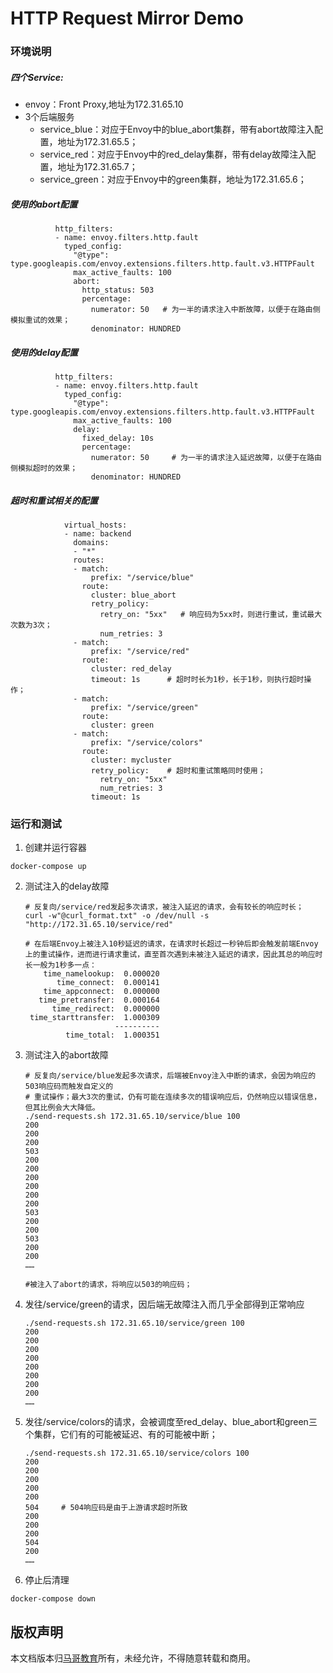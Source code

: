 # HTTP Request Mirror Demo

### 环境说明
##### 四个Service:

- envoy：Front Proxy,地址为172.31.65.10
- 3个后端服务
  - service_blue：对应于Envoy中的blue_abort集群，带有abort故障注入配置，地址为172.31.65.5；
  - service_red：对应于Envoy中的red_delay集群，带有delay故障注入配置，地址为172.31.65.7；
  - service_green：对应于Envoy中的green集群，地址为172.31.65.6；

##### 使用的abort配置

```
          http_filters:
          - name: envoy.filters.http.fault
            typed_config:
              "@type": type.googleapis.com/envoy.extensions.filters.http.fault.v3.HTTPFault
              max_active_faults: 100
              abort:
                http_status: 503
                percentage:
                  numerator: 50   # 为一半的请求注入中断故障，以便于在路由侧模拟重试的效果；
                  denominator: HUNDRED
```

##### 使用的delay配置

```
          http_filters:
          - name: envoy.filters.http.fault
            typed_config:
              "@type": type.googleapis.com/envoy.extensions.filters.http.fault.v3.HTTPFault
              max_active_faults: 100
              delay:
                fixed_delay: 10s
                percentage:
                  numerator: 50     # 为一半的请求注入延迟故障，以便于在路由侧模拟超时的效果；
                  denominator: HUNDRED
```

##### 超时和重试相关的配置

```
            virtual_hosts:
            - name: backend
              domains:
              - "*"
              routes:
              - match:
                  prefix: "/service/blue"
                route:
                  cluster: blue_abort
                  retry_policy:
                    retry_on: "5xx"   # 响应码为5xx时，则进行重试，重试最大次数为3次；
                    num_retries: 3
              - match:
                  prefix: "/service/red"
                route:
                  cluster: red_delay
                  timeout: 1s      # 超时时长为1秒，长于1秒，则执行超时操作；
              - match:
                  prefix: "/service/green"
                route:
                  cluster: green
              - match:
                  prefix: "/service/colors"
                route:
                  cluster: mycluster
                  retry_policy:    # 超时和重试策略同时使用； 
                    retry_on: "5xx"
                    num_retries: 3
                  timeout: 1s
```



### 运行和测试

1. 创建并运行容器
```
docker-compose up
```

2. 测试注入的delay故障

   ```
   # 反复向/service/red发起多次请求，被注入延迟的请求，会有较长的响应时长；
   curl -w"@curl_format.txt" -o /dev/null -s "http://172.31.65.10/service/red"
   
   # 在后端Envoy上被注入10秒延迟的请求，在请求时长超过一秒钟后即会触发前端Envoy上的重试操作，进而进行请求重试，直至首次遇到未被注入延迟的请求，因此其总的响应时长一般为1秒多一点：
       time_namelookup:  0.000020
          time_connect:  0.000141
       time_appconnect:  0.000000
      time_pretransfer:  0.000164
         time_redirect:  0.000000
    time_starttransfer:  1.000309
                       ----------
            time_total:  1.000351
   ```
   
3. 测试注入的abort故障

   ```
   # 反复向/service/blue发起多次请求，后端被Envoy注入中断的请求，会因为响应的503响应码而触发自定义的
   # 重试操作；最大3次的重试，仍有可能在连续多次的错误响应后，仍然响应以错误信息，但其比例会大大降低。
   ./send-requests.sh 172.31.65.10/service/blue 100 
   200
   200
   200
   503
   200
   200
   200
   200
   200
   200
   503
   200
   200
   503
   200
   200
   ……
   
   #被注入了abort的请求，将响应以503的响应码；
   ```

   

4. 发往/service/green的请求，因后端无故障注入而几乎全部得到正常响应

   ```
   ./send-requests.sh 172.31.65.10/service/green 100     
   200
   200
   200
   200
   200
   200
   200
   200
   ……
   ```

5. 发往/service/colors的请求，会被调度至red_delay、blue_abort和green三个集群，它们有的可能被延迟、有的可能被中断；

   ```
   ./send-requests.sh 172.31.65.10/service/colors 100 
   200
   200
   200
   200
   200
   504     # 504响应码是由于上游请求超时所致
   200
   200
   200
   504
   200
   ……
   ```

   

6. 停止后清理

```
docker-compose down
```

## 版权声明
本文档版本归[马哥教育](www.magedu.com)所有，未经允许，不得随意转载和商用。
